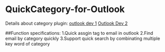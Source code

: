 # QuickCategory-for-Outlook
Details about category plugin:
[outlook dev 1](http://huanghaihui.com/2014/12/outlookdev/) 
[Outlook Dev 2](http://huanghaihui.com/2015/02/04/outlookdev2/)

##Function specifications:
1.Quick assgin tag to email in outlook
2.Find email by category quickly 
3.Support quick search by combinating multiple key word of category
